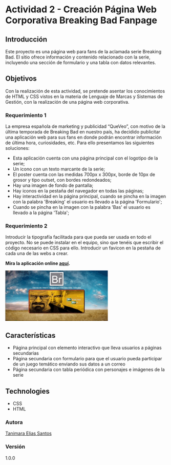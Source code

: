 # Actividad 2 - Creación Página Web Corporativa Breaking Bad Fanpage

## Introducción

Este proyecto es una página web para fans de la aclamada serie Breaking Bad. El sitio ofrece información y contenido relacionado con la serie, incluyendo una sección de formulario y una tabla con datos relevantes.

## Objetivos

Con la realización de esta actividad, se pretende asentar los conocimientos de HTML y CSS vistos en la materia de Lenguaje de Marcas y Sistemas de Gestión, con la realización de una página web corporativa.

### Requerimiento 1
La empresa española de marketing y publicidad “QueVeo”, con motivo de la última temporada de Breaking Bad en nuestro país, ha decidido publicitar una aplicación web para sus fans en donde podrán encontrar información de última hora, curiosidades, etc. Para ello presentamos las siguientes soluciones:

- Esta aplicación cuenta con una página principal con el logotipo de la serie;
- Un icono con un texto marcante de la serie;
- El poster cuenta con las medidas 700px x 300px, borde de 10px de grosor y tipo outset, con bordes redondeados;
- Hay una imagen de fondo de pantalla;
- Hay iconos en la pestaña del navegador en todas las páginas;
- Hay interactividad en la página principal, cuando se pincha en la imagen con la palabra 'Breaking' el usuario es llevado a la página 'Formulario';
- Cuando se pincha en la imagen con la palabra 'Bas' el usuario es llevado a la página 'Tabla';

### Requerimiento 2
Introducir la tipografía facilitada para que pueda ser usada en todo el proyecto.
No se puede instalar en el equipo, sino que tenéis que escribir el código necesario en CSS para ello.
Introducir un favicon en la pestaña de cada una de las webs a crear.

**Mira la aplicación online [aquí](https://tanimaraeliassantos.github.io/lenguajes_marcas_actividad02/).**

![Breaking Bad Showcase](img/breakingbadshowcase.gif)

## Características

- Página principal con elemento interactivo que lleva usuarios a páginas secundarias
- Página secundaria con formulario para que el usuario pueda participar de un juego temático enviando sus datos a un correo
- Página secundaria con tabla periódica con personajes e imágenes de la serie

## Technologies

- CSS
- HTML

### Autora

[Tanimara Elias Santos](https://github.com/tanimaraeliassantos)

### Versión

1.0.0
 
